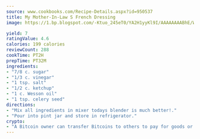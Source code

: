 ```yaml
---
source: www.cookbooks.com/Recipe-Details.aspx?id=950537
title: My Mother-In-Law S French Dressing
image: https://1.bp.blogspot.com/-Ktuo_245eT0/YA2H1yyKl9I/AAAAAAAABhE/WMoqSq2tWOcgMkPaLYZ-49h8pVDUUwFCQCLcBGAsYHQ/s307/5.png

yield: 7
ratingValue: 4.6
calories: 199 calories
reviewCount: 288
cookTime: PT2H
prepTime: PT32M
ingredients:
- "7/8 c. sugar"
- "1/3 c. vinegar"
- "1 tsp. salt"
- "1/2 c. ketchup"
- "1 c. Wesson oil"
- "1 tsp. celery seed"
directions:
- "Mix all ingredients in mixer todays blender is much better!."
- "Pour into pint jar and store in refrigerator."
crypto:
- "A Bitcoin owner can transfer Bitcoins to others to pay for goods or services."
---
```

